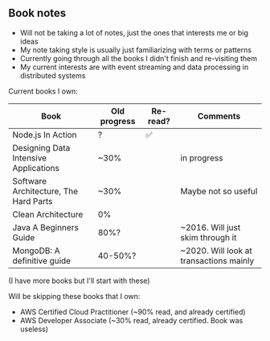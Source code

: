 ## Book notes

- Will not be taking a lot of notes, just the ones that interests me or big ideas
- My note taking style is usually just familiarizing with terms or patterns
- Currently going through all the books I didn't finish and re-visiting them
- My current interests are with event streaming and data processing in distributed systems
  
Current books I own:

| Book  |  Old progress | Re-read? | Comments |
|---                                     |    ---|                   ---|                    --- |
| Node.js In Action                      | ?     |  :white_check_mark:  |                        |
| Designing Data Intensive Applications  |~30%   |                      | in progress            |
| Software Architecture, The Hard Parts  | ~30%  |                      | Maybe not so useful    |
| Clean Architecture                     | 0%    |                      |                        |
| Java A Beginners Guide                 | 80%?  |                      | ~2016. Will just skim through it|
| MongoDB: A definitive guide            |40-50%?|                      | ~2020. Will look at transactions mainly |

(I have more books but I'll start with these)

Will be skipping these books that I own:
- AWS Certified Cloud Practitioner (~90% read, and already certified)
- AWS Developer Associate (~30% read, already certified. Book was useless)